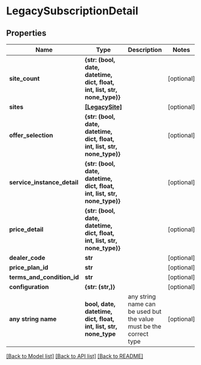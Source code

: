 # LegacySubscriptionDetail


## Properties
Name | Type | Description | Notes
------------ | ------------- | ------------- | -------------
**site_count** | **{str: (bool, date, datetime, dict, float, int, list, str, none_type)}** |  | [optional] 
**sites** | [**[LegacySite]**](LegacySite.md) |  | [optional] 
**offer_selection** | **{str: (bool, date, datetime, dict, float, int, list, str, none_type)}** |  | [optional] 
**service_instance_detail** | **{str: (bool, date, datetime, dict, float, int, list, str, none_type)}** |  | [optional] 
**price_detail** | **{str: (bool, date, datetime, dict, float, int, list, str, none_type)}** |  | [optional] 
**dealer_code** | **str** |  | [optional] 
**price_plan_id** | **str** |  | [optional] 
**terms_and_condition_id** | **str** |  | [optional] 
**configuration** | **{str: (str,)}** |  | [optional] 
**any string name** | **bool, date, datetime, dict, float, int, list, str, none_type** | any string name can be used but the value must be the correct type | [optional]

[[Back to Model list]](../README.md#documentation-for-models) [[Back to API list]](../README.md#documentation-for-api-endpoints) [[Back to README]](../README.md)


